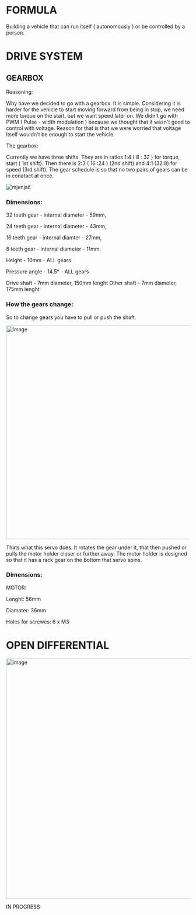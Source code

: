 # FORMULA
Building a vehicle that can run itself ( autonomously ) or be controlled by a person. 


# DRIVE SYSTEM
## GEARBOX 

Reasoning: 

Why have we decided to go with a gearbox. It is simple. Considering it is harder for the vehicle to start moving forward from being in stop, we need more torque on the start, but we want speed later on. 
We didn't go with PWM ( Pulse - width modulation ) because we thought that it wasn't good to control with voltage. Reason for that is that we were worried that voltage itself wouldn't be enough to start the vehicle.

The gearbox:

Currently we have three shifts. They are in ratios 1:4 ( 8 : 32 ) for torque, start ( 1st shift). Then there is  2:3 ( 16 :24 ) (2nd shift) and 4:1 (32:8) for speed (3rd shift). The gear schedule is so that no two pairs of gears can be in conatact at once. 

![mjenjač](https://github.com/user-attachments/assets/645c8922-8318-4c6a-a98d-ce6201f7d89e)

### Dimensions: 

32 teeth gear - internal diameter - 59mm,

24 teeth gear - internal diameter - 43mm,

16 teeth gear - internal diamter - 27mm,

8 teeth gear - internal diameter - 11mm.

Height - 10mm - ALL gears

Pressure angle - 14.5°  - ALL gears



Drive shaft - 7mm diameter, 150mm lenght
Other shaft - 7mm diameter, 175mm lenght

### How the gears change: 

So to change gears you have to pull or push the shaft.

<img width="670" height="584" alt="image" src="https://github.com/user-attachments/assets/d9214cad-f9ce-4bd1-8713-ced882b1cc64" />

Thats what this servo does. It rotates the gear under it, that then pushed or pulls the motor holder closer or further away. The motor holder is designed so that it has a rack gear on the bottom that servo spins. 




### Dimensions: 

MOTOR:

Lenght: 56mm

Diamater: 36mm

Holes for screwes: 6 x M3



# OPEN DIFFERENTIAL 
<img width="741" height="656" alt="image" src="https://github.com/user-attachments/assets/527f8838-1488-467e-9632-4557be677847" />

IN PROGRESS

